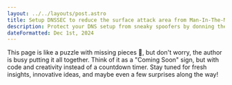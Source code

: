 ```yaml
---
layout: ../../layouts/post.astro
title: Setup DNSSEC to reduce the surface attack area from Man-In-The-Middle (MITM) exploit.
description: Protect your DNS setup from sneaky spoofers by donning the DNSSEC Superhero Cape! This trusty shield keeps your online identity safe from malicious attacks, so you can surf the web with confidence and style!
dateFormatted: Dec 1st, 2024
---
```


This page is like a puzzle with missing pieces 🧩, but don't worry, the author is busy putting it all together. Think of it as a "Coming Soon" sign, but with code and creativity instead of a countdown timer. Stay tuned for fresh insights, innovative ideas, and maybe even a few surprises along the way!
